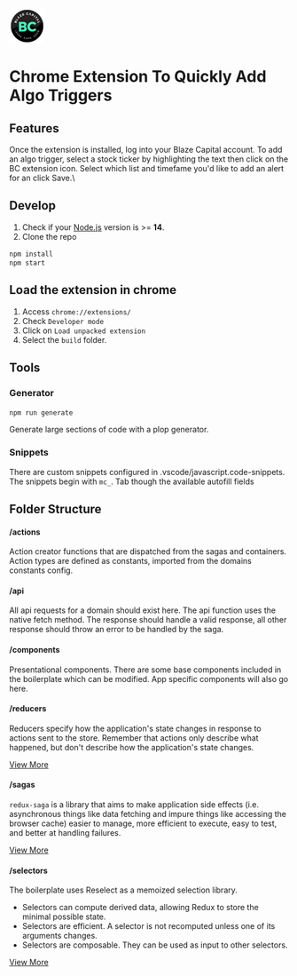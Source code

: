 <img src="src/assets/img/icon-128.png" width="64"/>

# Chrome Extension To Quickly Add Algo Triggers

## Features

Once the extension is installed, log into your Blaze Capital account. To add an algo trigger,
select a stock ticker by highlighting the text then click on the BC extension icon. Select
which list and timefame you'd like to add an alert for an click Save.\

## Develop

1. Check if your [Node.js](https://nodejs.org/) version is >= **14**.
2. Clone the repo

```
npm install
npm start
```

## Load the extension in chrome

1. Access `chrome://extensions/`
2. Check `Developer mode`
3. Click on `Load unpacked extension`
4. Select the `build` folder.

## Tools

### Generator

`npm run generate`

Generate large sections of code with a plop generator.

### Snippets

There are custom snippets configured in .vscode/javascript.code-snippets. The snippets begin with `mc_`. Tab though the available autofill fields

## Folder Structure

#### /actions

Action creator functions that are dispatched from the sagas and containers. Action types are defined as constants, imported
from the domains constants config.

#### /api

All api requests for a domain should exist here. The api function uses the native fetch method. The response should handle a valid response,
all other response should throw an error to be handled by the saga.

#### /components

Presentational components. There are some base components included in the boilerplate which can be modified. App specific
components will also go here.

#### /reducers

Reducers specify how the application's state changes in response to actions sent to the store. Remember that actions only describe what happened,
but don't describe how the application's state changes.

[View More](https://redux.js.org/basics/reducers)

#### /sagas

`redux-saga` is a library that aims to make application side effects (i.e. asynchronous things like data fetching and impure things like accessing the browser cache) easier to manage, more efficient to execute, easy to test, and better at handling failures.

[View More](https://github.com/redux-saga/redux-saga)

#### /selectors

The boilerplate uses Reselect as a memoized selection library.

- Selectors can compute derived data, allowing Redux to store the minimal possible state.
- Selectors are efficient. A selector is not recomputed unless one of its arguments changes.
- Selectors are composable. They can be used as input to other selectors.

[View More](https://github.com/reduxjs/reselect)
